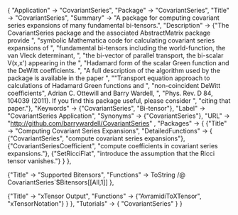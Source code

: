 {
 "Application" -> "CovariantSeries",
 "Package" -> "CovariantSeries",
 "Title" -> "CovariantSeries",
 "Summary" -> 
   "A package for computing covariant series expansions of many fundamental bi-tensors.",
 "Description" -> 
   {"The CovariantSeries package and the associated AbstractMatrix package provide ",
    "symbolic Mathematica code for calculating covariant series expansions of ",
    "fundamental bi-tensors including the world-function, the van Vleck determinant, ",
    "the bi-vector of parallel transport, the bi-scalar V(x,x') appearing in the ",
    "Hadamard form of the scalar Green function and the DeWitt coefficients. ",
    "A full description of the algorithm used by the package is available in the paper ",
    "\"Transport equation approach to calculations of Hadamard Green functions and ",
    "non-coincident DeWitt coefficients\", Adrian C. Ottewill and Barry Wardell, ",
    "Phys. Rev. D 84, 104039 (2011). If you find this package useful, please consider ",
    "citing that paper."},
 "Keywords" -> {"CovariantSeries", "Bi-tensor"},
 "Label" -> "CovariantSeries Application",
 "Synonyms" -> {"CovariantSeries"},
 "URL" -> "http://github.com/barrywardell/CovariantSeries" ,
 "Packages" -> {
   {"Title" -> "Computing Covariant Series Expansions",
    "DetailedFunctions" -> {
      {"CovariantSeries", "compute covariant series expansions"},
      {"CovariantSeriesCoefficient", "compute coefficients in covariant series expansions."},
      {"SetRicciFlat", "introduce the assumption that the Ricci tensor vanishes."}
    }
   },

   {"Title" -> "Supported Bitensors",
    "Functions" -> ToString /@ CovariantSeries`$Bitensors[[All,1]]
   },

   {"Title" -> "xTensor Output",
    "Functions" -> {"AvramidiToXTensor", "xTensorNotation"}
   }
 },
 "Tutorials" -> {
   "CovariantSeries"
 } 
}